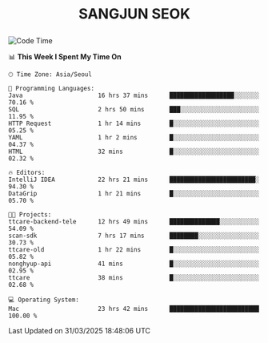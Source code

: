 <h1>
 <p align="center">
   SANGJUN SEOK
 </p>
</h1>

<!--START_SECTION:waka-->
![Code Time](http://img.shields.io/badge/Code%20Time-4%2C190%20hrs%2056%20mins-blue)

📊 **This Week I Spent My Time On** 

```text
🕑︎ Time Zone: Asia/Seoul

💬 Programming Languages: 
Java                     16 hrs 37 mins      ██████████████████░░░░░░░   70.16 % 
SQL                      2 hrs 50 mins       ███░░░░░░░░░░░░░░░░░░░░░░   11.95 % 
HTTP Request             1 hr 14 mins        █░░░░░░░░░░░░░░░░░░░░░░░░   05.25 % 
YAML                     1 hr 2 mins         █░░░░░░░░░░░░░░░░░░░░░░░░   04.37 % 
HTML                     32 mins             █░░░░░░░░░░░░░░░░░░░░░░░░   02.32 % 

🔥 Editors: 
IntelliJ IDEA            22 hrs 21 mins      ████████████████████████░   94.30 % 
DataGrip                 1 hr 21 mins        █░░░░░░░░░░░░░░░░░░░░░░░░   05.70 % 

🐱‍💻 Projects: 
ttcare-backend-tele      12 hrs 49 mins      ██████████████░░░░░░░░░░░   54.09 % 
scan-sdk                 7 hrs 17 mins       ████████░░░░░░░░░░░░░░░░░   30.73 % 
ttcare-old               1 hr 22 mins        █░░░░░░░░░░░░░░░░░░░░░░░░   05.82 % 
nonghyup-api             41 mins             █░░░░░░░░░░░░░░░░░░░░░░░░   02.95 % 
ttcare                   38 mins             █░░░░░░░░░░░░░░░░░░░░░░░░   02.68 % 

💻 Operating System: 
Mac                      23 hrs 42 mins      █████████████████████████   100.00 % 
```


 Last Updated on 31/03/2025 18:48:06 UTC
<!--END_SECTION:waka-->
